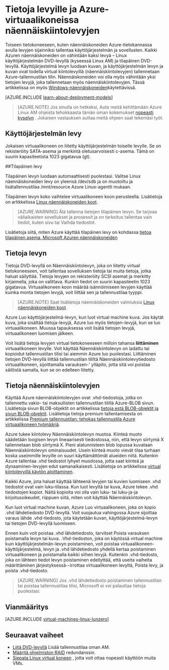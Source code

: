 <properties
    pageTitle="Tietoja levyille ja Linux VMs näennäiskiintolevyjen | Microsoft Azure"
    description="Lisätietoja levyjen ja näennäiskiintolevyjen perusteet Linux näennäiskoneiden Azure."
    services="virtual-machines-linux"
    documentationCenter=""
    authors="cynthn"
    manager="timlt"
    editor="tysonn"
    tags="azure-resource-manager,azure-service-management"/>

<tags
    ms.service="virtual-machines-linux"
    ms.workload="infrastructure-services"
    ms.tgt_pltfrm="vm-linux"
    ms.devlang="na"
    ms.topic="article"
    ms.date="06/16/2016"
    ms.author="cynthn"/>

# <a name="about-disks-and-vhds-for-azure-virtual-machines"></a>Tietoja levyille ja Azure-virtuaalikoneissa näennäiskiintolevyjen

Toiseen tietokoneeseen, kuten näennäiskoneiden Azure-tietokannassa avulla levyjen sijainniksi tallentaa käyttöjärjestelmän ja sovellusten. Kaikki Azuren näennäiskoneiden on vähintään kaksi levyä – Linux käyttöjärjestelmän DVD-levyllä (kyseessä Linux AM) ja tilapäinen DVD-levyllä. Käyttöjärjestelmä levyn luodaan kuvan, ja käyttöjärjestelmän levyn ja kuvan ovat todella virtual kiintolevyillä (näennäiskiintolevyjen) tallennetaan Azure-tallennustilan tilin. Näennäiskoneiden voi olla myös vähintään yksi tietojen levyjä, joka tallennetaan myös näennäiskiintolevyjen. Tässä artikkelissa on myös [Windows-näennäiskoneiden](virtual-machines-windows-about-disks-vhds.md)käytettävissä.

[AZURE.INCLUDE [learn-about-deployment-models](../../includes/learn-about-deployment-models-both-include.md)]

> [AZURE.NOTE] Jos sinulla on hetkeksi, Auta meitä kehittämään Azure Linux AM ohjeista tehokkaasta tämän oman kokemukset [nopeasti kyselyn](https://aka.ms/linuxdocsurvey) . Jokaisen vastauksen auttaa meitä ohjeen saat tekemäsi työt.

## <a name="operating-system-disk"></a>Käyttöjärjestelmän levy

Jokaisen virtuaalikoneen on liitetty käyttöjärjestelmän toiselle levylle. Se on rekisteröity SATA-asema ja merkintä oletusarvoisesti c-asema. Tämä on suurin kapasiteetista 1023 gigatavua (gt). 

##<a name="temporary-disk"></a>Tilapäinen levy

Tilapäinen levyn luodaan automaattisesti puolestasi. Valitse Linux näennäiskoneiden levy on yleensä /dev/sdb ja on muotoiltu ja lisätallennustilaa /mnt/resource Azure Linux-agentti mukaan.

Tilapäinen levyn koko vaihtelee virtuaalikoneen koon perusteella. Lisätietoja on artikkelissa [Linux näennäiskoneiden koot](virtual-machines-linux-sizes.md).

>[AZURE.WARNING] Älä tallenna tietojen tilapäinen levyn. Se tarjoaa väliaikaisten sovellukset ja prosessit ja on tarkoitus tallentaa vain tiedot, kuten sivu tai Vaihda tiedostot. 

Lisätietoja siitä, miten Azure käyttää tilapäinen levy on kohdassa [tietoa tilapäinen asema, Microsoft Azuren näennäiskoneiden](https://blogs.msdn.microsoft.com/mast/2013/12/06/understanding-the-temporary-drive-on-windows-azure-virtual-machines/)

## <a name="data-disk"></a>Tietoja levyn

Tietoja DVD-levyllä on Näennäiskiintolevyn, joka on liitetty virtual tietokoneeseen, voit tallentaa sovelluksen tietoja tai muita tietoja, jotka haluat säilyttää. Tietoja levyjen on rekisteröity SCSI asemat ja merkitty kirjaimella, joka on valittava.  Kunkin tiedot on suurin kapasiteetin 1023 gigatavua. Virtuaalikoneen koon määrää isännöimiseen levyjen käyttää kuinka monta tietojen levyjä, voit liittää sen ja tallennustilaa tyyppi.

>[AZURE.NOTE] Saat lisätietoja näennäiskoneiden valmiuksia [Linux näennäiskoneiden koot](virtual-machines-linux-sizes.md).

Azure Luo käyttöjärjestelmä-levyn, kun luot virtual machine kuva. Jos käytät kuva, joka sisältää tietoja-levyjä, Azure luo myös tietojen-levyjä, kun se luo virtuaalikoneen. Muussa tapauksessa voit lisätä tietojen levyjä, virtuaalikoneen luomisen jälkeen.

Voit lisätä tietoja levyjen virtual tietokoneeseen milloin tahansa **liittäminen** virtuaalikoneen levylle. Voit käyttää Näennäiskiintolevyn on ladattu tai kopioidut tallennustilan tilisi tai aiemmin Azure luo puolestasi. Liittäminen tietojen DVD-levyllä liittää tallennustilan tililtä Näennäiskiintolevytiedosto virtuaalikoneen, sijoittamalla varauksen-' ylläpito, jotta sitä voi poistaa säilöstä samalla, kun se on edelleen liitetty.

## <a name="about-vhds"></a>Tietoja näennäiskiintolevyjen

Käyttää Azure näennäiskiintolevyjen ovat .vhd-tiedostoja, jotka on tallennettu vakio- tai maksullisten tallennustilan tilillä Azure-BLOB sivun. Lisätietoja sivun BLOB-objektit on artikkelissa [tietoja estä BLOB-objektit ja sivun BLOB-objektit](https://msdn.microsoft.com/library/ee691964.aspx). Lisätietoja tietoja premium tallentamisesta on artikkelissa [Premium tallennustilan: tehokas tallennustila Azure virtuaalikoneen työmääriä](../storage/storage-premium-storage.md).

Azure tukee kiintolevy Näennäiskiintolevyn muotoa. Kiinteä muoto säädetään loogisen levyn lineaarisesti tiedostossa, niin, että levyn siirtymä X tallennetaan blob siirtymä X. Pieni alatunnisteen blob lopussa kuvataan Näennäiskiintolevyn ominaisuudet. Usein kiinteä muoto vievät tilaa turhaan koska useimmille levyille on suuri käyttämättömät alueiden niitä. Kuitenkin Azure tallentaa .vhd tiedostot lyhyet muodossa, jotta saat kiinteä ja dynaaminen-levyjen edut samanaikaisesti. Lisätietoja on artikkelissa [virtual kiintolevyillä käytön aloittaminen](https://technet.microsoft.com/library/dd979539.aspx).

Kaikki Azure, jota haluat käyttää lähteenä levyjen tai kuvien luomiseen .vhd tiedostot ovat vain luku-tilassa. Kun luot levyltä tai kuva, Azure tekee .vhd tiedostojen kopiot. Näitä kopioita voi olla vain luku- tai luku-ja-ja kirjoitusoikeudet, riippuen siitä, miten voit käyttää Näennäiskiintolevyn.

Kun luot virtual machine kuvan, Azure Luo virtuaalikoneen, joka on kopio .vhd lähdetiedosto DVD-levyllä. Voit suojautua vahingossa Azure sijoittaa varaus lähde .vhd-tiedosto, jota käytetään kuvan, käyttöjärjestelmä-levyn tai tietojen DVD-levyllä luomiseen.

Ennen kuin voit poistaa .vhd lähdetiedosto, tarvitset Poista varauksen poistamalla levyn tai kuva. .Vhd-tiedoston, joka on käytössä virtual machine kuin käyttöjärjestelmän-levyn poistaminen, voit poistaa virtuaalikoneen-käyttöjärjestelmä, levyn ja .vhd lähdetiedosto yhdellä kertaa poistaminen virtuaalikoneen ja poistamalla kaikki siihen levyjä. Kuitenkin .vhd-tiedosto, joka on lähteen tiedot levyn poistaminen edellyttää, että useita vaiheita määrittäminen järjestyksessä--irrottaa virtuaalikoneen levyltä, Poista levy, ja poista .vhd-tiedosto.

>[AZURE.WARNING] Jos .vhd lähdetiedosto poistaminen tallennustilan tai poistaa tallennustilaa tilisi, Microsoft ei voi palauttaa tietoja puolestasi.


## <a name="troubleshooting"></a>Vianmääritys
[AZURE.INCLUDE [virtual-machines-linux-lunzero](../../includes/virtual-machines-linux-lunzero.md)]

## <a name="next-steps"></a>Seuraavat vaiheet

-  [Liitä DVD-levyllä](virtual-machines-linux-add-disk.md) Lisää tallennustilaa oman AM.
-  [Määritä ohjelmiston RAID](virtual-machines-linux-configure-raid.md) redundanssin.
-  [Siepata Linux virtual koneen](virtual-machines-linux-classic-capture-image.md) , jotta voit ottaa nopeasti käyttöön muita VMs.



